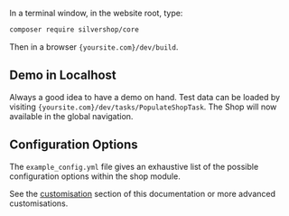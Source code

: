 In a terminal window, in the website root, type:

```sh
composer require silvershop/core
```

Then in a browser `{yoursite.com}/dev/build`.


## Demo in Localhost

Always a good idea to have a demo on hand.  Test data can be loaded by visiting `{yoursite.com}/dev/tasks/PopulateShopTask`.
The Shop will now available in the global navigation.


## Configuration Options

The `example_config.yml` file gives an exhaustive list of the possible configuration options within the shop module.

See the [customisation](../02_Customisation) section of this documentation or more advanced customisations.
